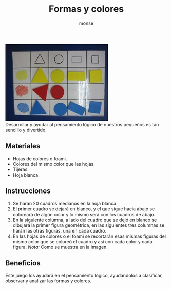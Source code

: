 ﻿---
layout: post
title:  "Formas y colores"
tags: [logica]
categories: [infantes, actividad]
author: monse
image: /assets/posts/2020-07-22-patrones.jpeg
hidden: true
---
![Actividad de patrones](/assets/posts/2020-07-22-patrones.jpeg)<br/>
Desarrollar y ayudar al pensamiento lógico de nuestros pequeños es tan sencillo y divertido. 

## Materiales 
- Hojas de colores o foami.
- Colores del mismo color que las hojas.
- Tijeras.
- Hoja blanca.

## Instrucciones

1. Se harán 20 cuadros medianos en la hoja blanca.
2. El primer cuadro se dejará en blanco, y el que sigue hacia abajo se coloreará de algún color y lo mismo será con los cuadros de abajo. 
3. En la siguiente columna, a lado del cuadro que se dejó en blanco se dibujará la primer figura geométrica, en las siguientes tres columnas se harán las otras figuras, una en cada cuadro. 
4. En las hojas de colores o el foami se recortarán esas mismas figuras del mismo color que se coloreó el cuadro y así con cada color y cada figura. 
*Nota:* Como se muestra en la imagen. 


## Beneficios

Este juego los ayudará en el pensamiento lógico, ayudándolos a clasificar, observar y analizar las formas y colores.